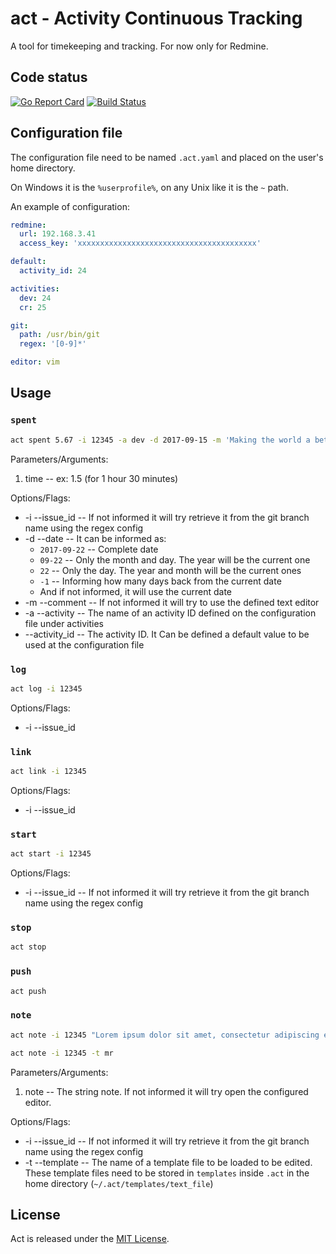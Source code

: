 # act - Activity Continuous Tracking

A tool for timekeeping and tracking. For now only for Redmine.

## Code status

[![Go Report Card](https://goreportcard.com/badge/github.com/gumieri/act)](https://goreportcard.com/report/github.com/gumieri/act) [![Build Status](https://travis-ci.org/gumieri/huexe.svg?branch=master)](https://travis-ci.org/gumieri/huexe)

## Configuration file

The configuration file need to be named `.act.yaml` and placed on the user's home directory.

On Windows it is the `%userprofile%`, on any Unix like it is the `~` path.

An example of configuration:

```yaml
redmine:
  url: 192.168.3.41
  access_key: 'xxxxxxxxxxxxxxxxxxxxxxxxxxxxxxxxxxxxxxxx'

default:
  activity_id: 24

activities:
  dev: 24
  cr: 25

git:
  path: /usr/bin/git
  regex: '[0-9]*'

editor: vim
```

## Usage

### `spent`
```bash
act spent 5.67 -i 12345 -a dev -d 2017-09-15 -m 'Making the world a better place for humans'
```
Parameters/Arguments:
1. time -- ex: 1.5 (for 1 hour 30 minutes)

Options/Flags:
* -i --issue_id -- If not informed it will try retrieve it from the git branch name using the regex config
* -d --date -- It can be informed as:
    * `2017-09-22` -- Complete date
    * `09-22` -- Only the month and day. The year will be the current one
    * `22` -- Only the day. The year and month will be the current ones
    * `-1` -- Informing how many days back from the current date
    * And if not informed, it will use the current date
* -m --comment -- If not informed it will try to use the defined text editor
* -a --activity -- The name of an activity ID defined on the configuration file under activities
* --activity_id -- The activity ID. It Can be defined a default value to be used at the configuration file

### `log`
```bash
act log -i 12345
```

Options/Flags:
* -i --issue_id

### `link`
```bash
act link -i 12345
```

Options/Flags:
* -i --issue_id

### `start`
```bash
act start -i 12345
```

Options/Flags:
* -i --issue_id -- If not informed it will try retrieve it from the git branch name using the regex config

### `stop`
```bash
act stop
```

### `push`
```bash
act push
```

### `note`
```bash
act note -i 12345 "Lorem ipsum dolor sit amet, consectetur adipiscing elit. Donec varius eu purus in aliquam. Ut pellentesque magna purus, eu imperdiet justo convallis ac."
```

```bash
act note -i 12345 -t mr
```

Parameters/Arguments:
1. note -- The string note. If not informed it will try open the configured editor.

Options/Flags:
* -i --issue_id -- If not informed it will try retrieve it from the git branch name using the regex config
* -t --template -- The name of a template file to be loaded to be edited. These template files need to be stored in `templates` inside `.act` in the home directory (`~/.act/templates/text_file`)

## License

Act is released under the [MIT License](http://www.opensource.org/licenses/MIT).
